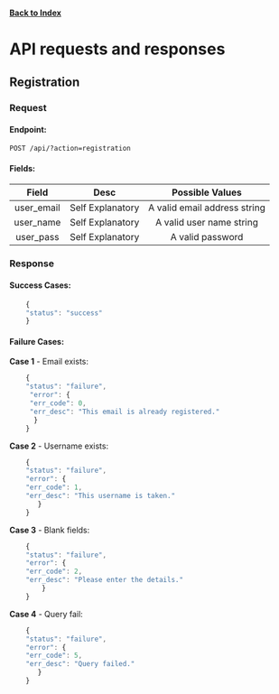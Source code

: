 #### [Back to Index](./index.html)

# API requests and responses

## Registration

### Request

#### Endpoint:
```
POST /api/?action=registration
```

#### Fields:

| Field | Desc | Possible Values |
|:---:|:---:|:---:|
| user_email | Self Explanatory | A valid email address string |
| user_name | Self Explanatory | A valid user name string |
| user_pass | Self Explanatory | A valid password |

### Response

#### Success Cases:

```js
    {
    "status": "success"
    }
```


#### Failure Cases:
  
__Case 1__ - Email exists:

```js
    {
    "status": "failure",
     "error": {
     "err_code": 0,
     "err_desc": "This email is already registered."
      }
    }
```

__Case 2__ - Username exists:

```js
    {
    "status": "failure",
    "error": {
    "err_code": 1,
    "err_desc": "This username is taken."
       }
    }
```

__Case 3__ - Blank fields:

```js
    {
    "status": "failure",
    "error": {
    "err_code": 2,
    "err_desc": "Please enter the details."
        }
    }
```

__Case 4__ - Query fail:

```js
    {
    "status": "failure",
    "error": {
    "err_code": 5,
    "err_desc": "Query failed."
       }
    }
```